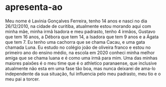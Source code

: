 # apresenta-ao
Meu nome é Lavinia Gonçalves Ferreira, tenho 14 anos e nasci no dia 26/12/2010, na cidade de curitiba, atualmente estou morando aqui com minha mãe, minha irmã Isadora e meu padrasto, tenho 4 irmãos, Gustavo que tem 16 anos, a Débora que tem 14, a Isadora que tem 9 anos e a Ágata que tem 7. Eu tenho uma cachorra que se chama Cacau, e uma gata chamada Luna. Eu estudo no colégio joão de oliveira franco e estou no primeiro ano do ensino médio, na escola em 2020 conheci minha melhor amiga que se chama luana e é como uma irmã para mim. Uma das minhas maiores paixões é o meu time que é o athletico paranaense, que inclusive atualmente não esta em uma fase tão boa, mas nunca deixarei de ama-lo independente da sua situação, fui influencia pelo meu padrasto, meu tio e o meu pai a torcer. 
